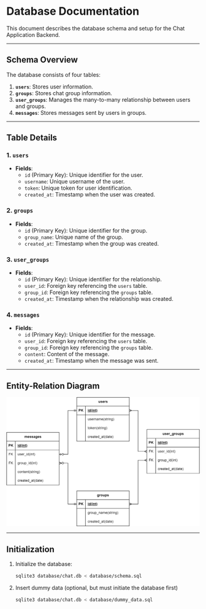 # Database Documentation

This document describes the database schema and setup for the Chat Application Backend.

---

## Schema Overview

The database consists of four tables:

1. **`users`**: Stores user information.
2. **`groups`**: Stores chat group information.
3. **`user_groups`**: Manages the many-to-many relationship between users and groups.
4. **`messages`**: Stores messages sent by users in groups.

---

## Table Details

### 1. `users`
- **Fields**:
    - `id` (Primary Key): Unique identifier for the user.
    - `username`: Unique username of the user.
    - `token`: Unique token for user identification.
    - `created_at`: Timestamp when the user was created.

### 2. `groups`
- **Fields**:
    - `id` (Primary Key): Unique identifier for the group.
    - `group_name`: Unique name of the group.
    - `created_at`: Timestamp when the group was created.

### 3. `user_groups`
- **Fields**:
    - `id` (Primary Key): Unique identifier for the relationship.
    - `user_id`: Foreign key referencing the `users` table.
    - `group_id`: Foreign key referencing the `groups` table.
    - `created_at`: Timestamp when the relationship was created.

### 4. `messages`
- **Fields**:
    - `id` (Primary Key): Unique identifier for the message.
    - `user_id`: Foreign key referencing the `users` table.
    - `group_id`: Foreign key referencing the `groups` table.
    - `content`: Content of the message.
    - `created_at`: Timestamp when the message was sent.

---

## Entity-Relation Diagram
![ERD](ERD.png)

---

## Initialization

1. Initialize the database:
   ```bash
   sqlite3 database/chat.db < database/schema.sql

2. Insert dummy data (optional, but must initiate the database first)
   ```bash
   sqlite3 database/chat.db < database/dummy_data.sql